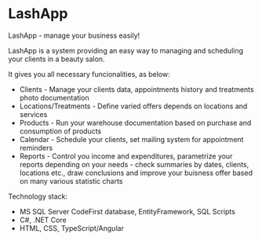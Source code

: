 # LashApp

LashApp - manage your business easily!

  LashApp is a system providing an easy way to managing and scheduling your clients in a beauty salon. 
  
It gives you all necessary funcionalities, as below:
  - Clients - Manage your clients data, appointments history and treatments photo documentation
  - Locations/Treatments - Define varied offers depends on locations and services 
  - Products - Run your warehouse documentation based on purchase and consumption of products
  - Calendar - Schedule your clients, set mailing system for appointment reminders 
  - Reports - Control you income and expenditures, parametrize your reports depending on your needs - check summaries by dates, clients, locations etc., draw conclusions 
    and improve your buisness offer based on many various statistic charts
    
    
    
Technology stack:
  - MS SQL Server CodeFirst database, EntityFramework, SQL Scripts
  - C#, .NET Core
  - HTML, CSS, TypeScript/Angular
